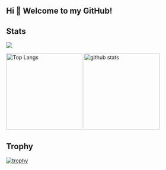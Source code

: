 ## Hi 👋 Welcome to my GitHub!

<!--
**DaiIshida4869/DaiIshida4869** is a ✨ _special_ ✨ repository because its `README.md` (this file) appears on your GitHub profile.

Here are some ideas to get you started:

- 🔭 I’m currently working on ...
- 🌱 I’m currently learning ...
- 👯 I’m looking to collaborate on ...
- 🤔 I’m looking for help with ...
- 💬 Ask me about ...
- 📫 How to reach me: ...
- 😄 Pronouns: ...
- ⚡ Fun fact: ...
-->

## Stats
![](http://github-profile-summary-cards.vercel.app/api/cards/profile-details?username=DaiIshida4869&theme=onedark)
<p align="left"> 
  <img alt="Top Langs" height="205px" src="http://github-profile-summary-cards.vercel.app/api/cards/repos-per-language?username=DaiIshida4869&theme=onedark" />
  <img alt="github stats" height="205px" src="http://github-profile-summary-cards.vercel.app/api/cards/stats?username=DaiIshida4869&ayout=compact&count_private=true&theme=onedark" />
</p>

## Trophy
[![trophy](https://github-profile-trophy.vercel.app/?username=DaiIshida4869&theme=onedark)](https://github.com/ryo-ma/github-profile-trophy)

